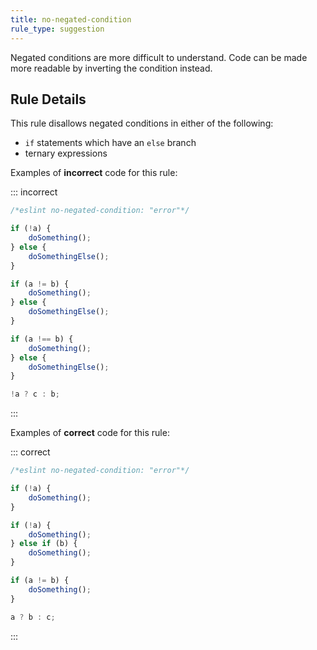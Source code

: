 ```yaml
---
title: no-negated-condition
rule_type: suggestion
---
```


Negated conditions are more difficult to understand. Code can be made more readable by inverting the condition instead.

## Rule Details

This rule disallows negated conditions in either of the following:

-   `if` statements which have an `else` branch
-   ternary expressions

Examples of **incorrect** code for this rule:

::: incorrect

```js
/*eslint no-negated-condition: "error"*/

if (!a) {
    doSomething();
} else {
    doSomethingElse();
}

if (a != b) {
    doSomething();
} else {
    doSomethingElse();
}

if (a !== b) {
    doSomething();
} else {
    doSomethingElse();
}

!a ? c : b;
```

:::

Examples of **correct** code for this rule:

::: correct

```js
/*eslint no-negated-condition: "error"*/

if (!a) {
    doSomething();
}

if (!a) {
    doSomething();
} else if (b) {
    doSomething();
}

if (a != b) {
    doSomething();
}

a ? b : c;
```

:::
